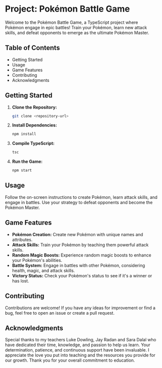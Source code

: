 # Project: Pokémon Battle Game

Welcome to the Pokémon Battle Game, a TypeScript project where Pokémon engage in epic battles!
Train your Pokémon, learn new attack skills, and defeat opponents to emerge as the ultimate Pokémon Master.

## Table of Contents

- Getting Started
- Usage
- Game Features
- Contributing
- Acknowledgments

## Getting Started

1. **Clone the Repository:**

   ```bash
   git clone <repository-url>
   ```

2. **Install Dependencies:**

   ```bash
   npm install
   ```

3. **Compile TypeScript:**

   ```bash
   tsc
   ```

4. **Run the Game:**

   ```bash
   npm start
   ```

## Usage

Follow the on-screen instructions to create Pokémon, learn attack skills, and engage in battles.
Use your strategy to defeat opponents and become the Pokémon Master.

## Game Features

- **Pokémon Creation:** Create new Pokémon with unique names and attributes.
- **Attack Skills:** Train your Pokémon by teaching them powerful attack skills.
- **Random Magic Boosts:** Experience random magic boosts to enhance your Pokémon's abilities.
- **Battle System:** Engage in battles with other Pokémon, considering health, magic, and attack skills.
- **Victory Status:** Check your Pokémon's status to see if it's a winner or has lost.

## Contributing

Contributions are welcome! If you have any ideas for improvement or find a bug, feel free to open an
issue or create a pull request.

## Acknowledgments

Special thanks to my teachers Luke Dowling, Jay Radan and Sara Dalal who have dedicated their time,
knowledge, and passion to help us learn. Your determination, patience, and continuous support have been invaluable.
I appreciate the love you put into teaching and the resources you provide for our growth.
Thank you for your overall commitment to education.

